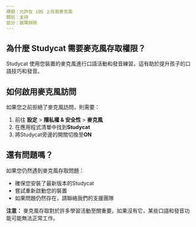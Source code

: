 ```yaml
---
標題：允許在 iOS 上存取麥克風
類別：支持 
部分：故障排除
---
```

## 為什麼 Studycat 需要麥克風存取權限？


Studycat 使用您裝置的麥克風進行口語活動和發音練習。這有助於提升孩子的口語技巧和發音。  
  



## 如何啟用麥克風訪問


如果您之前拒絕了麥克風訪問，則需要：  
  



1. 前往 **設定** \> **隱私權 \& 安全性** \> **麥克風**
2. 在應用程式清單中找到**Studycat**
3. 將Studycat旁邊的開關切換至**ON**


## 還有問題嗎？


如果您仍然遇到麥克風存取問題：


* 確保您安裝了最新版本的Studycat
* 嘗試重新啟動您的裝置
* 如果問題仍然存在，請聯絡我們的支援團隊


**注意：** 麥克風存取對於許多學習活動至關重要。如果沒有它，某些口語和發音功能可能無法正常工作。